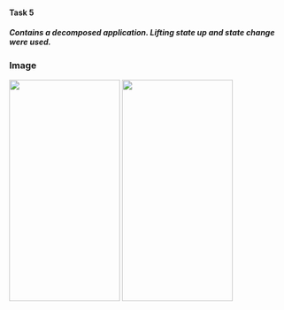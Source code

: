 <h4>Task 5</h4>
<h5>Contains a decomposed application. Lifting state up and state change were used.</h5>
<h3>Image</h3>
<div style="display: ">
  <img src="photo_2024-03-29_21-38-40](https://github.com/anastasiiavelma/Task5-EmpatSchool/assets/103375322/0f1e341f-46ec-4d1f-86cd-0b853b828254" style="height: 400px; width: 200px;">
  <img src="photo_2024-03-29_21-38-59](https://github.com/anastasiiavelma/Task5-EmpatSchool/assets/103375322/29604407-3d1d-4dc7-aab9-ea3e3bb50546" style="height: 400px; width: 200px;">
</div>
